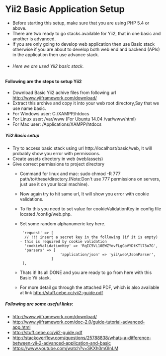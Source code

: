 # Yii2 Basic Application Setup
- Before starting this setup, make sure that you are using PHP 5.4 or above.
- There are two ready to go stacks available for Yii2, that in one basic and another is advanced.
- If you are only going to develop web application then use Basic stack otherwise if you are about to develop both web end and backend (APIs) in the application then use advance stack.
-  ###### Here we are used Yii2 basic stack.
#### Following are the steps to setup Yii2
 - Download Basic Yii2 achive files from following url
http://www.yiiframework.com/download/
 - Extract this archive and copy it into your web root directory,Say that we use name basic.
 - For Windows user: C:/XAMPP/htdocs
 - For Linux user: /var/www (For Ubuntu 14.04 /var/www/html)
 - For Mac user: /Applications/XAMPP/htdocs

 ##### Yii2 Basic setup
 - Try to access  basic stack using url http://localhost/basic/web, It will probably show you error with permissions.
 - Create assets directory in web (web/assets)
 - Give correct permissions to project directory
    - Command for linux and mac: sudo chmod -R 777 path/to/these/directory.(Note:Don't use 777 permissions on servers, just use it on your local machine).
    - Now again try to hit same url, It will show you error with cookie validations.
    - To fix this you need to set value for cookieValidationKey  in config file located <project-root>/config/web.php.
    - Set some random alphanumeric key here.

           'request' => [
            // !!! insert a secret key in the following (if it is empty) - this is required by cookie validation
            'cookieValidationKey' => 'RqIC5VL10EWZYovFLgGbVYDtKTl73u7G',
      		'parsers' => [
      				        'application/json' => 'yii\web\JsonParser',
        				]
           ],
    - Thats it! Its all DONE and you are ready to go from here with this Basic Yii stack.
    - For more detail go through the attached PDF, which is also available at link http://stuff.cebe.cc/yii2-guide.pdf

 ##### Following are some useful links:
 - http://www.yiiframework.com/download/
 - http://www.yiiframework.com/doc-2.0/guide-tutorial-advanced-app.html
 - http://stuff.cebe.cc/yii2-guide.pdf
 - http://stackoverflow.com/questions/25788838/whats-a-difference-between-yii-2-advanced-application-and-basic
 - https://www.youtube.com/watch?v=SKXh0mGlnLM
